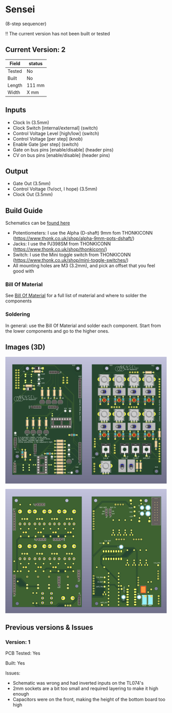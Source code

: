 # Sensei
(8-step sequencer)

!! The current version has not been built or tested


## Current Version: 2

| Field  | status |
|--------|--------|
| Tested | No     |
| Built  | No     |
| Length | 111 mm |
| Width  | X mm   |

## Inputs

- Clock In (3.5mm)
- Clock Switch [internal/external] (switch)
- Control Voltage Level [high/low] (switch)
- Control Voltage [per step] (knob)
- Enable Gate [per step] (switch)
- Gate on bus pins [enable/disable] (header pins)
- CV on bus pins [enable/disable] (header pins)

## Output

- Gate Out (3.5mm)
- Control Voltage (1v/oct, I hope) (3.5mm)
- Clock Out (3.5mm)

## Build Guide

Schematics can be [found here](./img/sensei_schematic_a3.pdf)

- Potentiometers: I use the Alpha (D-shaft) 9mm fom THONKICONN (https://www.thonk.co.uk/shop/alpha-9mm-pots-dshaft/)
- Jacks: I use the PJ398SM from THONKICONN (https://www.thonk.co.uk/shop/thonkiconn/)
- Switch: I use the Mini toggle switch from THONKICONN (https://www.thonk.co.uk/shop/mini-toggle-switches/)
- All mounting holes are M3 (3.2mm), and pick an offset that you feel good with

### Bill Of Material

See [Bill Of Material](./BOM.csv) for a full list of material and where to solder the components

### Soldering

In general: use the Bill Of Material and solder each component. Start from the lower components and go to the higher ones.


## Images (3D)

![Front Panel](./img/sensei_3D_front.png)

![Back Panel](./img/sensei_3D_back.png)


## Previous versions & Issues

### Version: 1
PCB Tested: Yes

Built: Yes

Issues:
- Schematic was wrong and had inverted inputs on the TL074's
- 2mm sockets are a bit too small and required layering to make it high enough
- Capacitors were on the front, making the height of the bottom board too high